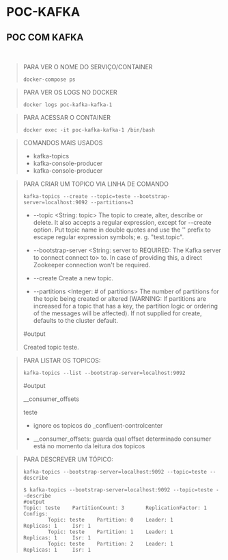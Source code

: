 # POC-KAFKA
## POC COM KAFKA
<br/>

> PARA VER O NOME DO SERVIÇO/CONTAINER
> 
> ```docker-compose ps```

> PARA VER OS LOGS NO DOCKER
> 
> ```docker logs poc-kafka-kafka-1```

> PARA ACESSAR O CONTAINER
> 
> ```docker exec -it poc-kafka-kafka-1 /bin/bash```

> COMANDOS MAIS USADOS
> 
> - kafka-topics
> - kafka-console-producer
> - kafka-console-producer

> PARA CRIAR UM TOPICO VIA LINHA DE COMANDO
> 
> ```kafka-topics --create --topic=teste --bootstrap-server=localhost:9092 --partitions=3```
> 
> - --topic <String: topic>                  The topic to create, alter, describe
                                           or delete. It also accepts a regular
                                           expression, except for --create
                                           option. Put topic name in double
                                           quotes and use the '\' prefix to
                                           escape regular expression symbols; e.
                                           g. "test\.topic".
>
> - --bootstrap-server <String: server to    REQUIRED: The Kafka server to connect
  connect to>                              to. In case of providing this, a
                                           direct Zookeeper connection won't be
                                           required.
>
> - --create                                 Create a new topic.
>
> - --partitions <Integer: # of partitions>  The number of partitions for the topic
                                           being created or altered (WARNING:
                                           If partitions are increased for a
                                           topic that has a key, the partition
                                           logic or ordering of the messages
                                           will be affected). If not supplied
                                           for create, defaults to the cluster
                                           default.
>
> #output
> 
> Created topic teste.


> PARA LISTAR OS TOPICOS:
> 
> ```kafka-topics --list --bootstrap-server=localhost:9092```
>
> #output
> 
> __consumer_offsets
>
> teste
>
> - ignore os topicos do _confluent-controlcenter
>
> - __consumer_offsets: guarda qual offset determinado consumer está no momento da leitura dos topicos

> PARA DESCREVER UM TÓPICO:
> 
> ```kafka-topics --bootstrap-server=localhost:9092 --topic=teste --describe```
> ~~~shell
> $ kafka-topics --bootstrap-server=localhost:9092 --topic=teste --describe
> #output
> Topic: teste    PartitionCount: 3       ReplicationFactor: 1    Configs:
>         Topic: teste    Partition: 0    Leader: 1       Replicas: 1     Isr: 1
>         Topic: teste    Partition: 1    Leader: 1       Replicas: 1     Isr: 1
>         Topic: teste    Partition: 2    Leader: 1       Replicas: 1     Isr: 1
> ~~~